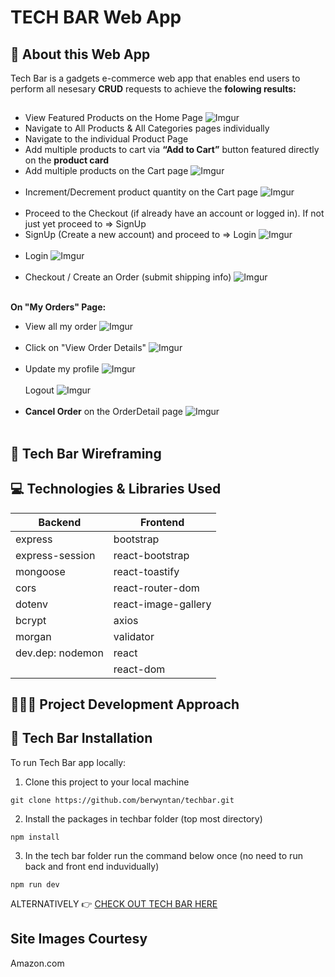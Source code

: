 # TECH BAR Web App

## 🧐 About this Web App

Tech Bar is a gadgets e-commerce web app that enables end users to perform all nesesary <b>CRUD</b> requests to achieve the <b>folowing results:</b>

##

- View Featured Products on the Home Page
  ![Imgur](https://i.imgur.com/qommxji.png)
- Navigate to All Products & All Categories pages individually
- Navigate to the individual Product Page
- Add multiple products to cart via <b>“Add to Cart”</b> button featured directly on the <b>product card</b>
- Add multiple products on the Cart page
  ![Imgur](https://i.imgur.com/Anxzjm6.png)
  <br></br>
- Increment/Decrement product quantity on the Cart page
  ![Imgur](https://i.imgur.com/1nmmlsC.png)
  <br></br>
- Proceed to the Checkout (if already have an account or logged in). If not just yet proceed to => SignUp
- SignUp (Create a new account) and proceed to => Login
  ![Imgur](https://i.imgur.com/FhtXV6s.png)
  <br></br>
- Login
  ![Imgur](https://i.imgur.com/EhO2knW.png)
  <br></br>
- Checkout / Create an Order (submit shipping info)
  ![Imgur](https://i.imgur.com/GGNNyqO.png)
  <br></br>

<b>On "My Orders" Page:</b>

- View all my order
  ![Imgur](https://i.imgur.com/7Ihw0dB.png)
  <br></br>
- Click on "View Order Details"
  ![Imgur](https://i.imgur.com/ZVyYkID.png)
  <br></br>
- Update my profile
  ![Imgur](https://i.imgur.com/ULGzLs5.png)
  <br></br>
  Logout
  ![Imgur](https://i.imgur.com/Ju8W8pc.png)
  <br></br>
- <b>Cancel Order</b> on the OrderDetail page
  ![Imgur](https://i.imgur.com/yPbFxys.png)
  <br></br>

## 🧩 Tech Bar Wireframing

## 💻 Technologies & Libraries Used

| <b>Backend</b>   | <b>Frontend</b>     |
| ---------------- | ------------------- |
| express          | bootstrap           |
| express-session  | react-bootstrap     |
| mongoose         | react-toastify      |
| cors             | react-router-dom    |
| dotenv           | react-image-gallery |
| bcrypt           | axios               |
| morgan           | validator           |
| dev.dep: nodemon | react               |
|                  | react-dom           |

## 👨🏽‍💻 Project Development Approach

## 🧰 Tech Bar Installation

To run Tech Bar app locally:

1. Clone this project to your local machine

```
git clone https://github.com/berwyntan/techbar.git
```

2. Install the packages in techbar folder (top most directory)

```
npm install
```

3. In the tech bar folder run the command below once (no need to run back and front end induvidually)

```
npm run dev
```

ALTERNATIVELY
👉 [CHECK OUT TECH BAR HERE](sore-blue-turtle-hat.cyclic.app/)

## Site Images Courtesy

Amazon.com
